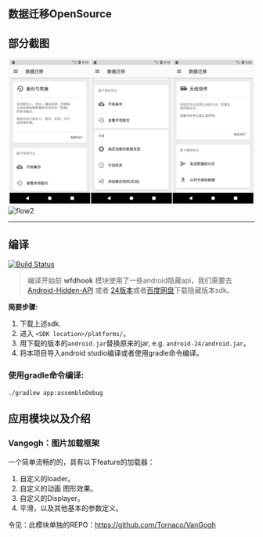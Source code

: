 ## 数据迁移OpenSource

## 部分截图

![flow1](art/overview.jpg)
![flow2](art/overvie2.jpg)


--------------

## 编译

[![Build Status](https://travis-ci.org/Tornaco/DataMigration.svg?branch=master)](https://travis-ci.org/Tornaco/DataMigration)

> 编译开始前
**wfdhook** 模块使用了一些android隐藏api，我们需要去 [Android-Hidden-API](https://github.com/anggrayudi/android-hidden-api) 或者 [24版本](https://github.com/Tornaco/Hidden-api-android-24)或者[百度网盘](http://pan.baidu.com/s/1dF6EcSx)下载隐藏版本sdk。

**简要步骤:**           
1. 下载上述sdk.
2. 进入 ```<SDK location>/platforms/```。
3. 用下载的版本的```android.jar```替换原来的jar, e.g. ```android-24/android.jar```。
4. 将本项目导入android studio编译或者使用gradle命令编译。

### 使用gradle命令编译:
```
./gradlew app:assembleDebug
```

## 应用模块以及介绍

### Vangogh：图片加载框架

一个简单流畅的的，具有以下feature的加载器：
1. 自定义的loader。
2. 自定义的动画 图形效果。
3. 自定义的Displayer。
4. 平滑，以及其他基本的参数定义。

令见：此模块单独的REPO：https://github.com/Tornaco/VanGogh





















